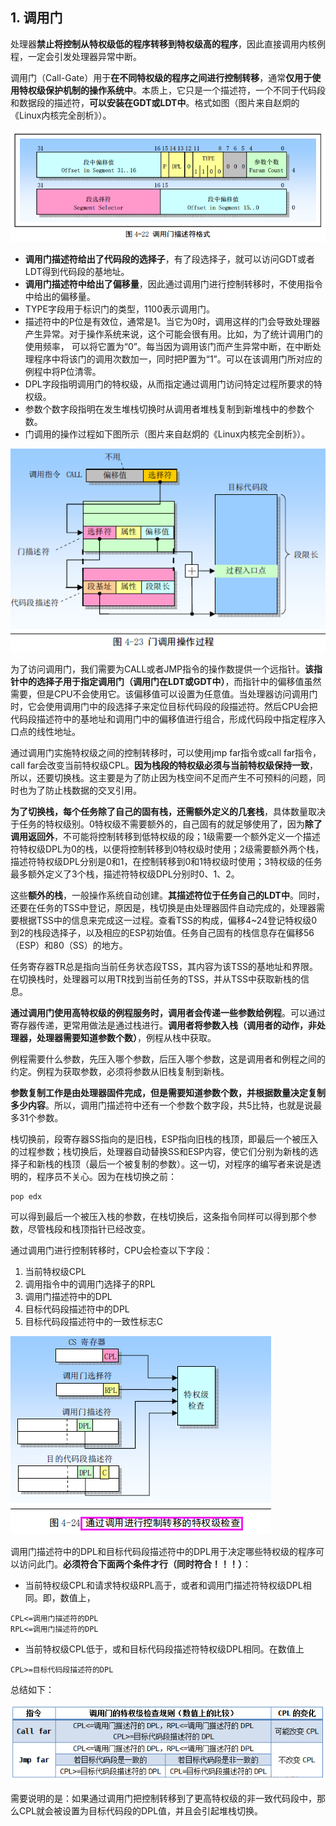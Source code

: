 ## 1. 调用门

处理器**禁止将控制从特权级低的程序转移到特权级高的程序**，因此直接调用内核例程，一定会引发处理器异常中断。

调用门（Call-Gate）用于**在不同特权级的程序之间进行控制转移**，通常**仅用于使用特权级保护机制的操作系统中**。本质上，它只是一个描述符，一个不同于代码段和数据段的描述符，**可以安装在GDT或LDT中**。格式如图（图片来自赵炯的《Linux内核完全剖析》）。

![config](images/9.png)

- **调用门描述符给出了代码段的选择子**，有了段选择子，就可以访问GDT或者LDT得到代码段的基地址。
- **调用门描述符中给出了偏移量**，因此通过调用门进行控制转移时，不使用指令中给出的偏移量。
- TYPE字段用于标识门的类型，1100表示调用门。
- 描述符中的P位是有效位，通常是1。当它为0时，调用这样的门会导致处理器产生异常。对于操作系统来说，这个可能会很有用。比如，为了统计调用门的使用频率， 可以将它置为“0”。每当因为调用该门而产生异常中断，在中断处理程序中将该门的调用次数加一，同时把P置为“1”。可以在该调用门所对应的例程中将P位清零。
- DPL字段指明调用门的特权级，从而指定通过调用门访问特定过程所要求的特权级。
- 参数个数字段指明在发生堆栈切换时从调用者堆栈复制到新堆栈中的参数个数。
- 门调用的操作过程如下图所示（图片来自赵炯的《Linux内核完全剖析》）。

![config](images/10.png)

为了访问调用门，我们需要为CALL或者JMP指令的操作数提供一个远指针。**该指针中的选择子用于指定调用门（调用门在LDT或GDT中）**，而指针中的偏移值虽然需要，但是CPU不会使用它。该偏移值可以设置为任意值。当处理器访问调用门时，它会使用调用门中的段选择子来定位目标代码段的段描述符。然后CPU会把代码段描述符中的基地址和调用门中的偏移值进行组合，形成代码段中指定程序入口点的线性地址。

通过调用门实施特权级之间的控制转移时，可以使用jmp far指令或call far指令，call far会改变当前特权级CPL。**因为栈段的特权级必须与当前特权级保持一致**，所以，还要切换栈。这主要是为了防止因为栈空间不足而产生不可预料的问题，同时也为了防止栈数据的交叉引用。

**为了切换栈，每个任务除了自己的固有栈，还需额外定义的几套栈**，具体数量取决于任务的特权级别。0特权级不需要额外的，自己固有的就足够使用了，因为**除了调用返回外**，不可能将控制转移到低特权级的段；1级需要一个额外定义一个描述符特权级DPL为0的栈，以便将控制转移到0特权级时使用；2级需要额外两个栈，描述符特权级DPL分别是0和1，在控制转移到0和1特权级时使用；3特权级的任务最多额外定义了3个栈，描述符特权级DPL分别时0、1、2。

这些**额外的栈**，一般操作系统自动创建。**其描述符位于任务自己的LDT中**。同时，还要在任务的TSS中登记，原因是，栈切换是由处理器固件自动完成的，处理器需要根据TSS中的信息来完成这一过程。查看TSS的构成，偏移4~24登记特权级0到2的栈段选择子，以及相应的ESP初始值。任务自己固有的栈信息存在偏移56（ESP）和80（SS）的地方。

任务寄存器TR总是指向当前任务状态段TSS，其内容为该TSS的基地址和界限。在切换栈时，处理器可以用TR找到当前任务的TSS，并从TSS中获取新栈的信息。

**通过调用门使用高特权级的例程服务时，调用者会传递一些参数给例程**。可以通过寄存器传递，更常用做法是通过栈进行。**调用者将参数入栈（调用者的动作，非处理器，处理器需要知道参数个数）**，例程从栈中获取。

例程需要什么参数，先压入哪个参数，后压入哪个参数，这是调用者和例程之间的约定。例程为获取参数，必须将参数从旧栈复制到新栈。

**参数复制工作是由处理器固件完成，但是需要知道参数个数，并根据数量决定复制多少内容**。所以，调用门描述符中还有一个参数个数字段，共5比特，也就是说最多31个参数。

栈切换前，段寄存器SS指向的是旧栈，ESP指向旧栈的栈顶，即最后一个被压入的过程参数；栈切换后，处理器自动替换SS和ESP内容，使它们分别为新栈的选择子和新栈的栈顶（最后一个被复制的参数）。这一切，对程序的编写者来说是透明的，程序员不关心。因为在栈切换之前：

```
pop edx
```

可以得到最后一个被压入栈的参数，在栈切换后，这条指令同样可以得到那个参数，尽管栈段和栈顶指针已经改变。

通过调用门进行控制转移时，CPU会检查以下字段： 

1. 当前特权级CPL 
2. 调用指令中的调用门选择子的RPL 
3. 调用门描述符中的DPL 
4. 目标代码段描述符中的DPL 
5. 目标代码段描述符中的一致性标志C

![config](images/12.png)

调用门描述符中的DPL和目标代码段描述符中的DPL用于决定哪些特权级的程序可以访问此门。**必须符合下面两个条件才行（同时符合！！！）**：

- 当前特权级CPL和请求特权级RPL高于，或者和调用门描述符特权级DPL相同。即，数值上，
 
```
CPL<=调用门描述符的DPL
RPL<=调用门描述符的DPL
```

- 当前特权级CPL低于，或和目标代码段描述符特权级DPL相同。在数值上

```
CPL>=目标代码段描述符的DPL
```

总结如下：

![config](images/11.png)

需要说明的是：如果通过调用门把控制转移到了更高特权级的非一致代码段中，那么CPL就会被设置为目标代码段的DPL值，并且会引起堆栈切换。

